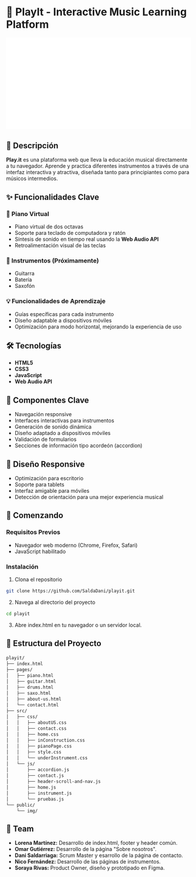 # 🎵 PlayIt - Interactive Music Learning Platform

![PlayIt Banner](/public/img/logo_blanco.png)

## 📝 Descripción  
**Play.it** es una plataforma web que lleva la educación musical directamente a tu navegador. Aprende y practica diferentes instrumentos a través de una interfaz interactiva y atractiva, diseñada tanto para principiantes como para músicos intermedios.

## ✨ Funcionalidades Clave  

### 🎹 Piano Virtual  
- Piano virtual de dos octavas  
- Soporte para teclado de computadora y ratón  
- Síntesis de sonido en tiempo real usando la **Web Audio API**  
- Retroalimentación visual de las teclas  

### 🎸 Instrumentos (Próximamente)  
- Guitarra  
- Batería  
- Saxofón  

### 💡 Funcionalidades de Aprendizaje  
- Guías específicas para cada instrumento  
- Diseño adaptable a dispositivos móviles  
- Optimización para modo horizontal, mejorando la experiencia de uso  

## 🛠️ Tecnologías  
- **HTML5**  
- **CSS3**  
- **JavaScript**  
- **Web Audio API**  

## 🎯 Componentes Clave  
- Navegación responsive  
- Interfaces interactivas para instrumentos  
- Generación de sonido dinámica  
- Diseño adaptado a dispositivos móviles  
- Validación de formularios  
- Secciones de información tipo acordeón (accordion)  

## 📱 Diseño Responsive  
- Optimización para escritorio  
- Soporte para tablets  
- Interfaz amigable para móviles  
- Detección de orientación para una mejor experiencia musical  

## 🚀 Comenzando  

### Requisitos Previos  
- Navegador web moderno (Chrome, Firefox, Safari)  
- JavaScript habilitado  

### Instalación
1. Clona el repositorio
```bash
git clone https://github.com/SaldaDani/playit.git
```
2. Navega al directorio del proyecto
```bash
cd playit
```
3. Abre index.html en tu navegador o un servidor local.

## 📂 Estructura del Proyecto
```plaintext
playit/
├── index.html
├── pages/
│   ├── piano.html
│   ├── guitar.html
│   ├── drums.html
│   ├── saxo.html
│   ├── about-us.html
│   └── contact.html
├── src/
│   ├── css/
│   │   ├── aboutUS.css
│   │   ├── contact.css
│   │   ├── home.css
│   │   ├── inConstruction.css
│   │   ├── pianoPage.css
│   │   ├── style.css
│   │   └── underInstrument.css
│   └── js/
│       ├── accordion.js
│       ├── contact.js
│       ├── header-scroll-and-nav.js
│       ├── home.js
│       ├── instrument.js
│       └── pruebas.js
└── public/
    └── img/
 ```

 ## 👥 Team
- **Lorena Martínez:** Desarrollo de index.html, footer y header común.
- **Omar Gutiérrez:** Desarrollo de la página "Sobre nosotros".
- **Dani Saldarriaga:** Scrum Master y esarrollo de la página de contacto.
- **Nico Fernández:** Desarrollo de las páginas de instrumentos.
- **Soraya Rivas:** Product Owner, diseño y prototipado en Figma.
